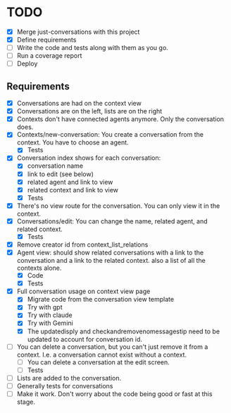 # TODO

- [x] Merge just-conversations with this project
- [x] Define requirements
- [ ] Write the code and tests along with them as you go.
- [ ] Run a coverage report
- [ ] Deploy

## Requirements

- [x] Conversations are had on the context view
- [x] Conversations are on the left, lists are on the right
- [x] Contexts don't have connected agents anymore. Only the conversation does.
- [x] Contexts/new-conversation: You create a conversation from the context. You have to choose an agent.
    - [x] Tests
- [x] Conversation index shows for each conversation:
    - [x] conversation name
    - [x] link to edit (see below)
    - [x] related agent and link to view
    - [x] related context and link to view
    - [x] Tests
- [x] There's no view route for the conversation. You can only view it in the context.
- [x] Conversations/edit: You can change the name, related agent, and related context.
    - [x] Tests
- [x] Remove creator id from context_list_relations
- [x] Agent view: should show related conversations with a link to the conversation and a link to the related context. also a list of all the contexts alone.
    - [x] Code
    - [x] Tests
- [x] Full conversation usage on context view page
    - [x] Migrate code from the conversation view template
    - [x] Try with gpt
    - [x] Try with claude
    - [x] Try with Gemini
    - [x] The updatedisply and checkandremovenomessagestip need to be updated to account for conversation id.
- [ ] You can delete a conversation, but you can't just remove it from a context. I.e. a conversation cannot exist without a context.
    - [ ] You can delete a conversation at the edit screen.
    - [ ] Tests
- [ ] Lists are added to the conversation.
- [ ] Generally tests for conversations
- [ ] Make it work. Don't worry about the code being good or fast at this stage.
